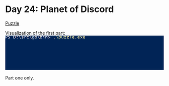 # Day 24: Planet of Discord

[Puzzle](https://adventofcode.com/2019/day/24)

Visualization of the first part:
![Bug infestation simulation](./bugs_single_grid.gif)

Part one only.